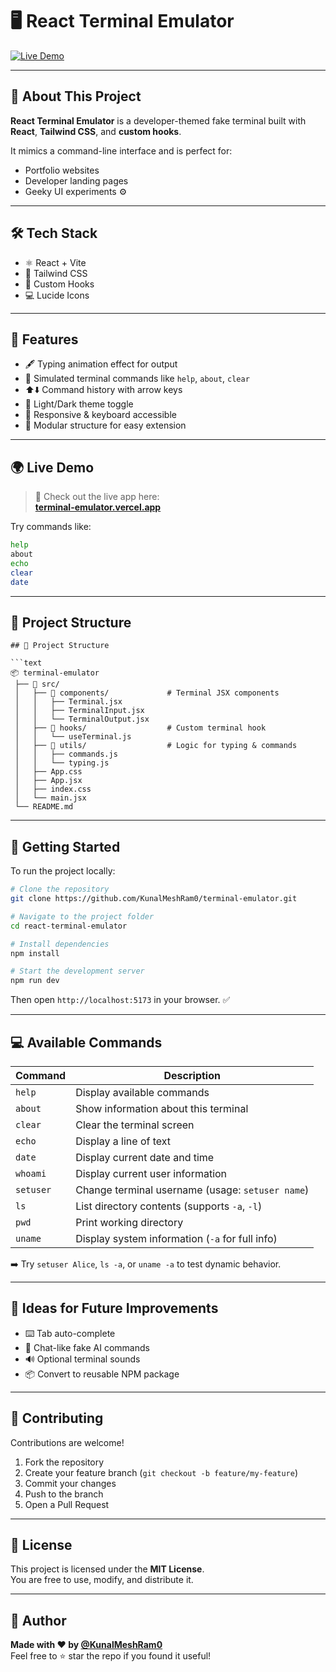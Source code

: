 # 🖥️ React Terminal Emulator

[![Live Demo](https://img.shields.io/badge/🚀%20Live-Demo-blue?style=flat-square)](https://terminal-emulator.vercel.app/)
<!-- [![License](https://img.shields.io/badge/license-MIT-green?style=flat-square)](./LICENSE) -->

---

## 📌 About This Project

**React Terminal Emulator** is a developer-themed fake terminal built with **React**, **Tailwind CSS**, and **custom hooks**.

It mimics a command-line interface and is perfect for:
- Portfolio websites
- Developer landing pages
- Geeky UI experiments ⚙️

---

## 🛠️ Tech Stack

- ⚛️ React + Vite  
- 🎨 Tailwind CSS  
- 🧠 Custom Hooks  
- 💻 Lucide Icons  

---

## 🌟 Features

- 🖋️ Typing animation effect for output  
- 🧪 Simulated terminal commands like `help`, `about`, `clear`  
- ⬆️⬇️ Command history with arrow keys  
- 🎨 Light/Dark theme toggle  
- 📱 Responsive & keyboard accessible  
- 🧩 Modular structure for easy extension  

---

## 🌍 Live Demo

> 🚀 Check out the live app here:  
**[terminal-emulator.vercel.app](https://terminal-emulator.vercel.app/)**

Try commands like:

```bash
help
about
echo
clear
date
```

---

## 📂 Project Structure

```text
## 📂 Project Structure

```text
📦 terminal-emulator
 ├── 📁 src/
 │   ├── 📁 components/             # Terminal JSX components
 │   │   ├── Terminal.jsx
 │   │   ├── TerminalInput.jsx
 │   │   └── TerminalOutput.jsx
 │   ├── 📁 hooks/                  # Custom terminal hook
 │   │   └── useTerminal.js
 │   ├── 📁 utils/                  # Logic for typing & commands
 │   │   ├── commands.js
 │   │   └── typing.js
 │   ├── App.css
 │   ├── App.jsx
 │   ├── index.css
 │   └── main.jsx
 └── README.md                     
```
---

## 🚀 Getting Started

To run the project locally:

```bash
# Clone the repository
git clone https://github.com/KunalMeshRam0/terminal-emulator.git

# Navigate to the project folder
cd react-terminal-emulator

# Install dependencies
npm install

# Start the development server
npm run dev
```

Then open `http://localhost:5173` in your browser. ✅

---

## 💻 Available Commands

| Command     | Description                                     |
|-------------|-------------------------------------------------|
| `help`      | Display available commands                      |
| `about`     | Show information about this terminal            |
| `clear`     | Clear the terminal screen                       |
| `echo`      | Display a line of text                          |
| `date`      | Display current date and time                   |
| `whoami`    | Display current user information                |
| `setuser`   | Change terminal username (usage: `setuser name`)|
| `ls`        | List directory contents (supports `-a`, `-l`)   |
| `pwd`       | Print working directory                         |
| `uname`     | Display system information (`-a` for full info) |

➡️ Try `setuser Alice`, `ls -a`, or `uname -a` to test dynamic behavior.

---

## 🧠 Ideas for Future Improvements

- ⌨️ Tab auto-complete  
- 💬 Chat-like fake AI commands  
- 🔊 Optional terminal sounds  
- 📦 Convert to reusable NPM package  

---

## 🤝 Contributing

Contributions are welcome!

1. Fork the repository  
2. Create your feature branch (`git checkout -b feature/my-feature`)  
3. Commit your changes  
4. Push to the branch  
5. Open a Pull Request

---

## 📜 License

This project is licensed under the **MIT License**.  
You are free to use, modify, and distribute it.

---

## 🙌 Author

**Made with ❤️ by [@KunalMeshRam0](https://github.com/KunalMeshRam0)**  
Feel free to ⭐ star the repo if you found it useful!
